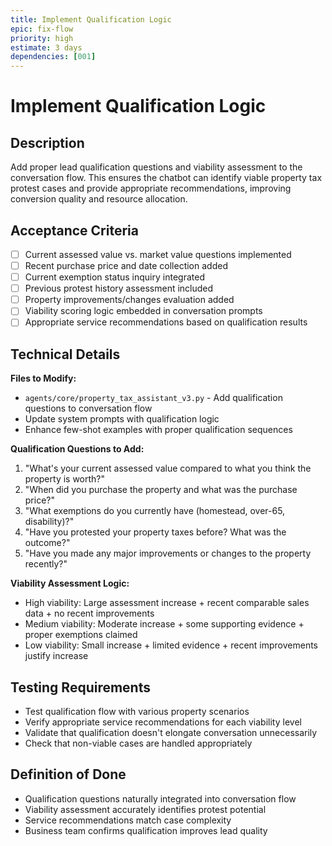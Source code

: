 ```yaml
---
title: Implement Qualification Logic
epic: fix-flow
priority: high
estimate: 3 days
dependencies: [001]
---
```


# Implement Qualification Logic

## Description
Add proper lead qualification questions and viability assessment to the conversation flow. This ensures the chatbot can identify viable property tax protest cases and provide appropriate recommendations, improving conversion quality and resource allocation.

## Acceptance Criteria
- [ ] Current assessed value vs. market value questions implemented
- [ ] Recent purchase price and date collection added
- [ ] Current exemption status inquiry integrated
- [ ] Previous protest history assessment included
- [ ] Property improvements/changes evaluation added
- [ ] Viability scoring logic embedded in conversation prompts
- [ ] Appropriate service recommendations based on qualification results

## Technical Details
**Files to Modify:**
- `agents/core/property_tax_assistant_v3.py` - Add qualification questions to conversation flow
- Update system prompts with qualification logic
- Enhance few-shot examples with proper qualification sequences

**Qualification Questions to Add:**
1. "What's your current assessed value compared to what you think the property is worth?"
2. "When did you purchase the property and what was the purchase price?"
3. "What exemptions do you currently have (homestead, over-65, disability)?"
4. "Have you protested your property taxes before? What was the outcome?"
5. "Have you made any major improvements or changes to the property recently?"

**Viability Assessment Logic:**
- High viability: Large assessment increase + recent comparable sales data + no recent improvements
- Medium viability: Moderate increase + some supporting evidence + proper exemptions claimed
- Low viability: Small increase + limited evidence + recent improvements justify increase

## Testing Requirements
- Test qualification flow with various property scenarios
- Verify appropriate service recommendations for each viability level
- Validate that qualification doesn't elongate conversation unnecessarily
- Check that non-viable cases are handled appropriately

## Definition of Done
- Qualification questions naturally integrated into conversation flow
- Viability assessment accurately identifies protest potential
- Service recommendations match case complexity
- Business team confirms qualification improves lead quality